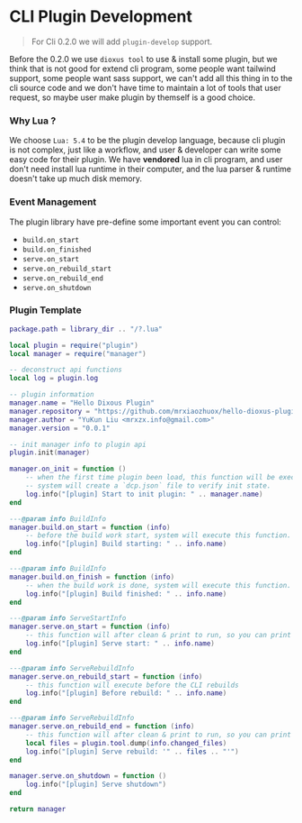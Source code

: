 # CLI Plugin Development

> For Cli 0.2.0 we will add `plugin-develop` support.

Before the 0.2.0 we use `dioxus tool` to use & install some plugin, but we think that is not good for extend cli program, some people want tailwind support, some people want sass support, we can't add all this thing in to the cli source code and we don't have time to maintain a lot of tools that user request, so maybe user make plugin by themself is a good choice.

### Why Lua ?

We choose `Lua: 5.4` to be the plugin develop language, because cli plugin is not complex, just like a workflow, and user & developer can write some easy code for their plugin. We have **vendored** lua in cli program, and user don't need install lua runtime in their computer, and the lua parser & runtime doesn't take up much disk memory.

### Event Management

The plugin library have pre-define some important event you can control:

- `build.on_start`
- `build.on_finished`
- `serve.on_start`
- `serve.on_rebuild_start`
- `serve.on_rebuild_end`
- `serve.on_shutdown`

### Plugin Template

```lua
package.path = library_dir .. "/?.lua"

local plugin = require("plugin")
local manager = require("manager")

-- deconstruct api functions
local log = plugin.log

-- plugin information
manager.name = "Hello Dixous Plugin"
manager.repository = "https://github.com/mrxiaozhuox/hello-dioxus-plugin"
manager.author = "YuKun Liu <mrxzx.info@gmail.com>"
manager.version = "0.0.1"

-- init manager info to plugin api
plugin.init(manager)

manager.on_init = function ()
    -- when the first time plugin been load, this function will be execute.
    -- system will create a `dcp.json` file to verify init state.
    log.info("[plugin] Start to init plugin: " .. manager.name)
end

---@param info BuildInfo
manager.build.on_start = function (info)
    -- before the build work start, system will execute this function.
    log.info("[plugin] Build starting: " .. info.name)
end

---@param info BuildInfo
manager.build.on_finish = function (info)
    -- when the build work is done, system will execute this function.
    log.info("[plugin] Build finished: " .. info.name)
end

---@param info ServeStartInfo
manager.serve.on_start = function (info)
    -- this function will after clean & print to run, so you can print some thing.
    log.info("[plugin] Serve start: " .. info.name)
end

---@param info ServeRebuildInfo
manager.serve.on_rebuild_start = function (info)
    -- this function will execute before the CLI rebuilds
    log.info("[plugin] Before rebuild: " .. info.name)
end

---@param info ServeRebuildInfo
manager.serve.on_rebuild_end = function (info)
    -- this function will after clean & print to run, so you can print some thing.
    local files = plugin.tool.dump(info.changed_files)
    log.info("[plugin] Serve rebuild: '" .. files .. "'")
end

manager.serve.on_shutdown = function ()
    log.info("[plugin] Serve shutdown")
end

return manager
```